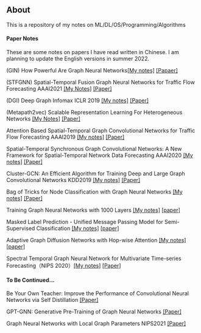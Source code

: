 ## About
This is a repository of my notes on ML/DL/OS/Programming/Algorithms


#### Paper Notes
These are some notes on papers I have read written in Chinese. I am planning to update the English versions in summer 2022. 

(GIN) How Powerful Are Graph Neural Networks[[My notes]](https://dw505r6kni.feishu.cn/docs/doccnXTBk1WG2npJHqD1X3BfUMc) [[Papaer]](https://arxiv.org/pdf/1810.00826.pdf)  

(STFGNN) Spatial-Temporal Fusion Graph Neural Networks for Traffic Flow Forecasting AAAI2021 [[My Notes]]() [[Paper]]()

(DGI) Deep Graph Infomax ICLR 2019 [[My notes]]() [[Paper]]()

(Metapath2vec) Scalable Representation Learning For Heterogeneous Networks [[My Notes]]() [[Paper]]()

Attention Based Spatial-Temporal Graph Convolutional Networks for Traffic Flow Forecasting AAAI2019 [[My notes]]() [[Paper]]()

Spatial-Temporal Synchronous Graph Convolutional Networks: A New Framework for Spatial-Temporal Network Data Forecasting AAAI2020 [[My notes]]() [[Paper]]()

Cluster-GCN: An Efficient Algorithm for Training Deep and Large Graph Convolutional Networks KDD2019 [[My notes]]() [[Paper]]()

Bag of Tricks for Node Classification with Graph Neural Networks [[My notes]]() [[Paper]]()

Training Graph Neural Networks with 1000 Layers [[My notes]](Training%20Graph%20Neural%20Networks%20with%201000%20Layers.pdf)  [[paper]](https://arxiv.org/abs/2106.07476)  

Masked Label Prediction - Unified Message Passing Model for Semi-Supervised Classification [[My notes]](Masked%20Label%20Prediction_%20Unified%20Message%20Passing%20Model%20for%20Semi-Supervised%20Classification.pdf) [[paper]](https://arxiv.org/abs/2009.03509)  

Adaptive Graph Diffusion Networks with Hop-wise Attention [[My notes]](https://dw505r6kni.feishu.cn/docs/doccnRGDkk6kaTVSPEk9ZUjHlXb?from=from_copylink)[[paper]](https://arxiv.org/abs/2012.15024) 

Spectral Temporal Graph Neural Network for Multivariate Time-series Forecasting（NIPS 2020）[[My notes]](https://dw505r6kni.feishu.cn/docs/doccnO8M9iob0l7vKQYhfDhXuDh?from=from_copylink) [[Paper]](https://arxiv.org/pdf/2103.07719)
#### To Be Continued...
Be Your Own Teacher: Improve the Performance of Convolutional Neural Networks via Self Distillation [[Paper]](https://arxiv.org/abs/1905.08094)  

GPT-GNN: Generative Pre-Training of Graph Neural Networks [[Paper]](https://arxiv.org/abs/2006.15437)

Graph Neural Networks with Local Graph Parameters NIPS2021 [[Paper]](https://arxiv.org/abs/2106.06707)
